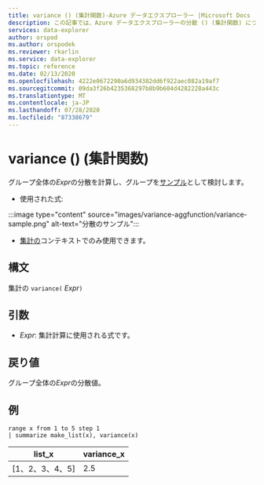 ```yaml
---
title: variance () (集計関数)-Azure データエクスプローラー |Microsoft Docs
description: この記事では、Azure データエクスプローラーの分散 () (集計関数) について説明します。
services: data-explorer
author: orspod
ms.author: orspodek
ms.reviewer: rkarlin
ms.service: data-explorer
ms.topic: reference
ms.date: 02/13/2020
ms.openlocfilehash: 4222e0672290a6d934382dd6f922aec082a19af7
ms.sourcegitcommit: 09da3f26b4235368297b8b9b604d4282228a443c
ms.translationtype: MT
ms.contentlocale: ja-JP
ms.lasthandoff: 07/28/2020
ms.locfileid: "87338679"
---
```

# <a name="variance-aggregation-function"></a>variance () (集計関数)

グループ全体の*Expr*の分散を計算し、グループを[サンプル](https://en.wikipedia.org/wiki/Sample_%28statistics%29)として検討します。 

* 使用された式:

:::image type="content" source="images/variance-aggfunction/variance-sample.png" alt-text="分散のサンプル":::

* [集計の](summarizeoperator.md)コンテキストでのみ使用できます。

## <a name="syntax"></a>構文

集計の `variance(` *Expr*`)`

## <a name="arguments"></a>引数

* *Expr*: 集計計算に使用される式です。 

## <a name="returns"></a>戻り値

グループ全体の*Expr*の分散値。
 
## <a name="examples"></a>例

```kusto
range x from 1 to 5 step 1
| summarize make_list(x), variance(x) 
```

|list_x|variance_x|
|---|---|
|[1、2、3、4、5]|2.5|